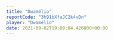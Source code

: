 ```yaml
---
title: "Dwamélio"
reportCode: "3h91bXfaJC2k4vDn"
player: "Dwamélio"
date: 2021-09-02T19:09:04.426000+00:00
---
```

